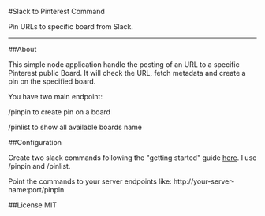 #Slack to Pinterest Command

Pin URLs to specific board from Slack.

----

##About

This simple node application handle the posting of an URL to a specific Pinterest public Board. It will check the URL, fetch metadata
and create a pin on the specified board.

You have two main endpoint:

 /pinpin to create pin on a board

 /pinlist to show all available boards name


##Configuration

Create two slack commands following the "getting started" guide [here](https://api.slack.com/slash-commands). I use /pinpin and /pinlist.

Point the commands to your server endpoints like: http://your-server-name:port/pinpin


##License MIT


